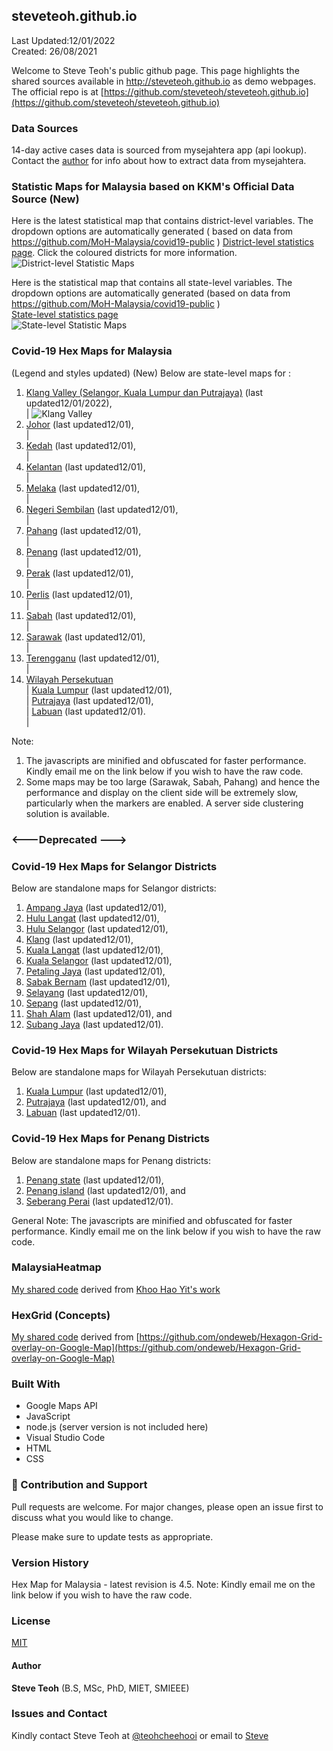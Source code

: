 ﻿## steveteoh.github.io
Last Updated:12/01/2022
<br/>Created: 26/08/2021 

Welcome to Steve Teoh's public github page. This page highlights the shared sources available in http://steveteoh.github.io as demo webpages.
The official repo is at [https://github.com/steveteoh/steveteoh.github.io](https://github.com/steveteoh/steveteoh.github.io)

### Data Sources
14-day active cases data is sourced from mysejahtera app (api lookup). Contact the [author](mailto:chteoh@1utar.my?subject=Mysejahtera "Mysejahtera") for info about how to extract data from mysejahtera.

### Statistic Maps for Malaysia based on KKM's Official Data Source (New)
Here is the latest statistical map that contains district-level variables. The dropdown options are automatically generated ( based on data from https://github.com/MoH-Malaysia/covid19-public ) 
[District-level statistics page](https://steveteoh.github.io/Statistics/main2.html). Click the coloured districts for more information.
![District-level Statistic Maps](https://steveteoh.github.io/img/statistics2.png) 

Here is the statistical map that contains all state-level variables. The dropdown options are automatically generated (based on data from https://github.com/MoH-Malaysia/covid19-public )  
[State-level statistics page](https://steveteoh.github.io/Statistics/)     
![State-level Statistic Maps](https://steveteoh.github.io/img/statistics.png)

### Covid-19 Hex Maps for Malaysia
(Legend and styles updated)  (New)
Below are state-level maps for : <br>
1. [Klang Valley (Selangor, Kuala Lumpur dan Putrajaya)](http://steveteoh.github.io/KlangValley/) (last updated12/01/2022), <br> |  ![Klang Valley](https://steveteoh.github.io/img/klangvalley.jpg)
2. [Johor](http://steveteoh.github.io/Johor/) (last updated12/01), <br>        |
3. [Kedah](https://steveteoh.github.io/Kedah/) (last updated12/01), <br>  |
4. [Kelantan](https://steveteoh.github.io/Kelantan/) (last updated12/01), <br>  |
5. [Melaka](http://steveteoh.github.io/Melaka/) (last updated12/01), <br>  |
6. [Negeri Sembilan](http://steveteoh.github.io/NegeriSembilan/) (last updated12/01), <br>  |
7. [Pahang](https://steveteoh.github.io/Pahang/) (last updated12/01), <br>  |
8. [Penang](http://steveteoh.github.io/Penang/) (last updated12/01), <br>  |
9. [Perak](https://steveteoh.github.io/Perak/) (last updated12/01), <br>  |
10. [Perlis](https://steveteoh.github.io/Perlis/) (last updated12/01), <br>  |
11. [Sabah](http://steveteoh.github.io/Sabah/) (last updated12/01), <br>  |
12. [Sarawak](http://steveteoh.github.io/Sarawak/) (last updated12/01), <br>  |
13. [Terengganu](https://steveteoh.github.io/Terengganu/) (last updated12/01), <br>  |
14. [Wilayah Persekutuan](http://steveteoh.github.io/Wilayah/) <br>  |
    [Kuala Lumpur](http://steveteoh.github.io/KualaLumpur/) (last updated12/01), <br>  |
    [Putrajaya](http://steveteoh.github.io/Putrajaya/) (last updated12/01), <br>  |
    [Labuan](http://steveteoh.github.io/Labuan/) (last updated12/01).<br>  | 
 
Note: 
1. The javascripts are minified and obfuscated for faster performance. Kindly email me on the link below if you wish to have the raw code. 
2. Some maps may be too large (Sarawak, Sabah, Pahang) and hence the performance and display on the client side will be extremely slow, particularly when the markers are enabled. 
   A server side clustering solution is available.

### <---Deprecated --->
### Covid-19 Hex Maps for Selangor Districts
Below are standalone maps for Selangor districts: <br>
1. [Ampang Jaya](http://steveteoh.github.io/Selangor/AmpangJaya/) (last updated12/01), <br>
2. [Hulu Langat](http://steveteoh.github.io/Selangor/HuluLangat/) (last updated12/01), <br>
3. [Hulu Selangor](http://steveteoh.github.io/Selangor/HuluSelangor/) (last updated12/01), <br>
4. [Klang](http://steveteoh.github.io/Selangor/Klang/) (last updated12/01), <br>
5. [Kuala Langat](http://steveteoh.github.io/Selangor/KualaLangat/) (last updated12/01), <br>
6. [Kuala Selangor](http://steveteoh.github.io/Selangor/KualaSelangor/) (last updated12/01), <br>
7. [Petaling Jaya](http://steveteoh.github.io/Selangor/PetalingJaya/) (last updated12/01), <br>
8. [Sabak Bernam](http://steveteoh.github.io/Selangor/SabakBernam) (last updated12/01), <br>
9. [Selayang](http://steveteoh.github.io/Selangor/Selayang/) (last updated12/01), <br>
10. [Sepang](http://steveteoh.github.io/Selangor/Sepang/) (last updated12/01), <br>
11. [Shah Alam](http://steveteoh.github.io/Selangor/ShahAlam/) (last updated12/01), and  <br>
12. [Subang Jaya](http://steveteoh.github.io/Selangor/SubangJaya/) (last updated12/01).<br>

### Covid-19 Hex Maps for Wilayah Persekutuan Districts
Below are standalone maps for Wilayah Persekutuan districts: <br>
1. [Kuala Lumpur](http://steveteoh.github.io/KualaLumpur) (last updated12/01),<br>
2. [Putrajaya](http://steveteoh.github.io/Putrajaya) (last updated12/01), and<br>
3. [Labuan](http://steveteoh.github.io/Labuan) (last updated12/01).<br>

### Covid-19 Hex Maps for Penang Districts
Below are standalone maps for Penang districts: <br>
1. [Penang state](http://steveteoh.github.io/Penang/index.html) (last updated12/01),  <br>
2. [Penang island](http://steveteoh.github.io/Penang/island.html) (last updated12/01), and  <br>
3. [Seberang Perai](http://steveteoh.github.io/Penang/perai.html) (last updated12/01). <br>

General Note: The javascripts are minified and obfuscated for faster performance. Kindly email me on the link below if you wish to have the raw code. 

### MalaysiaHeatmap
[My shared code](http://steveteoh.github.io/MalaysiaHeatMap) derived from [Khoo Hao Yit's work](https://github.com/KhooHaoYit/KhooHaoYit.github.io/tree/main/Covid19%20Malaysia%20Heatmap)

### HexGrid (Concepts)
[My shared code](http://steveteoh.github.io/HexGrid) derived from [https://github.com/ondeweb/Hexagon-Grid-overlay-on-Google-Map](https://github.com/ondeweb/Hexagon-Grid-overlay-on-Google-Map) 

### Built With

- Google Maps API
- JavaScript
- node.js (server version is not included here)
- Visual Studio Code
- HTML
- CSS

### 🤝 Contribution and Support
Pull requests are welcome. For major changes, please open an issue first to discuss what you would like to change.

Please make sure to update tests as appropriate.

### Version History
Hex Map for Malaysia - latest revision is 4.5.
Note: Kindly email me on the link below if you wish to have the raw code. 

### License
[MIT](https://steveteoh.github.io/LICENSE)

#### Author
**Steve Teoh** (B.S, MSc, PhD, MIET, SMIEEE)

### Issues and Contact
Kindly contact Steve Teoh at [@teohcheehooi](https://twitter.com/teohcheehooi) or email to [Steve](mailto:chteoh@1utar.my?subject=Map "Map")
